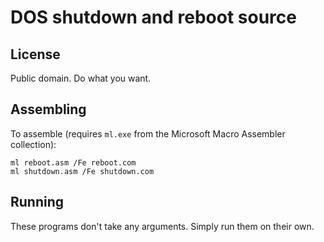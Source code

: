 # DOS shutdown and reboot source
## License
Public domain. Do what you want.
## Assembling
To assemble (requires `ml.exe` from the Microsoft Macro Assembler collection):
```
ml reboot.asm /Fe reboot.com
ml shutdown.asm /Fe shutdown.com
```
## Running
These programs don't take any arguments. Simply run them on their own.

